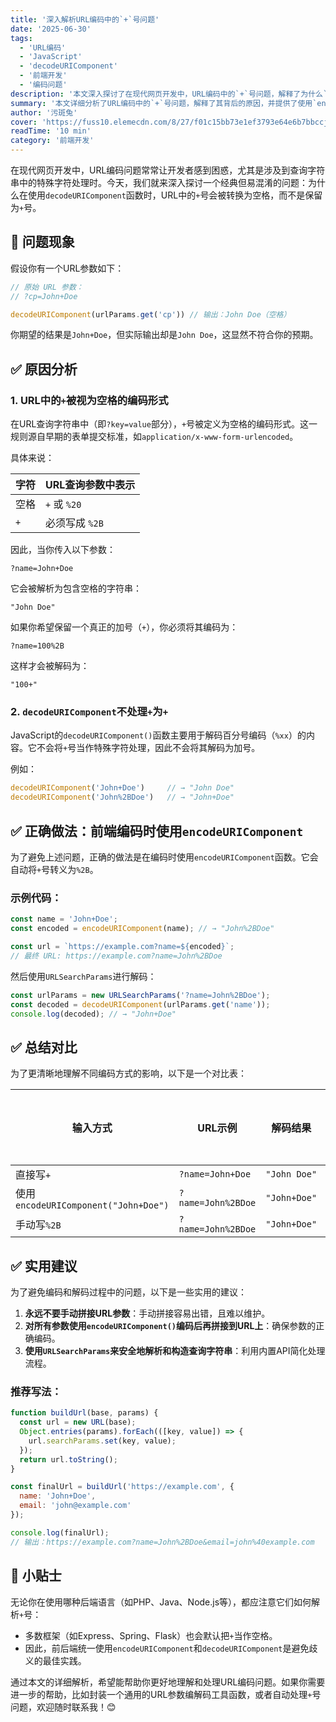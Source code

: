 ```yaml
---
title: '深入解析URL编码中的`+`号问题'
date: '2025-06-30'
tags:
  - 'URL编码'
  - 'JavaScript'
  - 'decodeURIComponent'
  - '前端开发'
  - '编码问题'
description: '本文深入探讨了在现代网页开发中，URL编码中的`+`号问题，解释了为什么`decodeURIComponent`会将`+`号转换为空格，并提供了正确的编码和解码方法。'
summary: '本文详细分析了URL编码中的`+`号问题，解释了其背后的原因，并提供了使用`encodeURIComponent`和`decodeURIComponent`的正确方法，以确保URL参数的正确处理。'
author: '污斑兔'
cover: 'https://fuss10.elemecdn.com/8/27/f01c15bb73e1ef3793e64e6b7bbccjpeg.jpeg'
readTime: '10 min'
category: '前端开发'
---
```


在现代网页开发中，URL编码问题常常让开发者感到困惑，尤其是涉及到查询字符串中的特殊字符处理时。今天，我们就来深入探讨一个经典但易混淆的问题：为什么在使用`decodeURIComponent`函数时，URL中的`+`号会被转换为空格，而不是保留为`+`号。

## 🧪 问题现象

假设你有一个URL参数如下：

```js
// 原始 URL 参数：
// ?cp=John+Doe

decodeURIComponent(urlParams.get('cp')) // 输出：John Doe（空格）
```

你期望的结果是`John+Doe`，但实际输出却是`John Doe`，这显然不符合你的预期。

## ✅ 原因分析

### 1. URL中的`+`被视为空格的编码形式

在URL查询字符串中（即`?key=value`部分），`+`号被定义为空格的编码形式。这一规则源自早期的表单提交标准，如`application/x-www-form-urlencoded`。

具体来说：

| 字符 | URL查询参数中表示 |
|------|-------------------|
| 空格 | `+` 或 `%20`       |
| `+`  | 必须写成 `%2B`     |

因此，当你传入以下参数：

```
?name=John+Doe
```

它会被解析为包含空格的字符串：

```
"John Doe"
```

如果你希望保留一个真正的加号（`+`），你必须将其编码为：

```
?name=100%2B
```

这样才会被解码为：

```
"100+"
```

### 2. `decodeURIComponent`不处理`+`为`+`

JavaScript的`decodeURIComponent()`函数主要用于解码百分号编码（`%xx`）的内容。它不会将`+`号当作特殊字符处理，因此不会将其解码为加号。

例如：

```js
decodeURIComponent('John+Doe')     // → "John Doe"
decodeURIComponent('John%2BDoe')   // → "John+Doe"
```

## ✅ 正确做法：前端编码时使用`encodeURIComponent`

为了避免上述问题，正确的做法是在编码时使用`encodeURIComponent`函数。它会自动将`+`号转义为`%2B`。

### 示例代码：

```js
const name = 'John+Doe';
const encoded = encodeURIComponent(name); // → "John%2BDoe"

const url = `https://example.com?name=${encoded}`;
// 最终 URL: https://example.com?name=John%2BDoe
```

然后使用`URLSearchParams`进行解码：

```js
const urlParams = new URLSearchParams('?name=John%2BDoe');
const decoded = decodeURIComponent(urlParams.get('name'));
console.log(decoded); // → "John+Doe"
```

## ✅ 总结对比

为了更清晰地理解不同编码方式的影响，以下是一个对比表：

| 输入方式 | URL示例 | 解码结果 | 是否保留`+` |
|----------|-----------|------------|----------------|
| 直接写`+` | `?name=John+Doe` | `"John Doe"` | ❌ |
| 使用`encodeURIComponent("John+Doe")` | `?name=John%2BDoe` | `"John+Doe"` | ✅ |
| 手动写`%2B` | `?name=John%2BDoe` | `"John+Doe"` | ✅ |

## ✅ 实用建议

为了避免编码和解码过程中的问题，以下是一些实用的建议：

1. **永远不要手动拼接URL参数**：手动拼接容易出错，且难以维护。
2. **对所有参数使用`encodeURIComponent()`编码后再拼接到URL上**：确保参数的正确编码。
3. **使用`URLSearchParams`来安全地解析和构造查询字符串**：利用内置API简化处理流程。

### 推荐写法：

```js
function buildUrl(base, params) {
  const url = new URL(base);
  Object.entries(params).forEach(([key, value]) => {
    url.searchParams.set(key, value);
  });
  return url.toString();
}

const finalUrl = buildUrl('https://example.com', {
  name: 'John+Doe',
  email: 'john@example.com'
});

console.log(finalUrl);
// 输出：https://example.com?name=John%2BDoe&email=john%40example.com
```

## 📌 小贴士

无论你在使用哪种后端语言（如PHP、Java、Node.js等），都应注意它们如何解析`+`号：

- 多数框架（如Express、Spring、Flask）也会默认把`+`当作空格。
- 因此，前后端统一使用`encodeURIComponent`和`decodeURIComponent`是避免歧义的最佳实践。

通过本文的详细解析，希望能帮助你更好地理解和处理URL编码问题。如果你需要进一步的帮助，比如封装一个通用的URL参数编解码工具函数，或者自动处理`+`号问题，欢迎随时联系我！😊